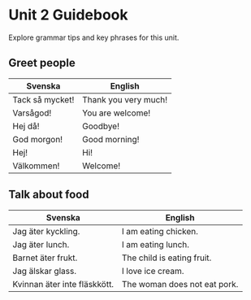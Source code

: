 # Unit 2 Guidebook

Explore grammar tips and key phrases for this unit.

## Greet people

| Svenska | English |
| ------- | ------- |
| Tack så mycket! | Thank you very much! |
| Varsågod! | You are welcome! |
| Hej då! | Goodbye! |
| God morgon! | Good morning! |
| Hej! | Hi! |
| Välkommen! | Welcome! |

## Talk about food

| Svenska | English |
| ------- | ------- |
| Jag äter kyckling. | I am eating chicken. |
| Jag äter lunch. | I am eating lunch. |
| Barnet äter frukt. | The child is eating fruit. |
| Jag älskar glass. | I love ice cream. |
| Kvinnan äter inte fläskkött. | The woman does not eat pork. |